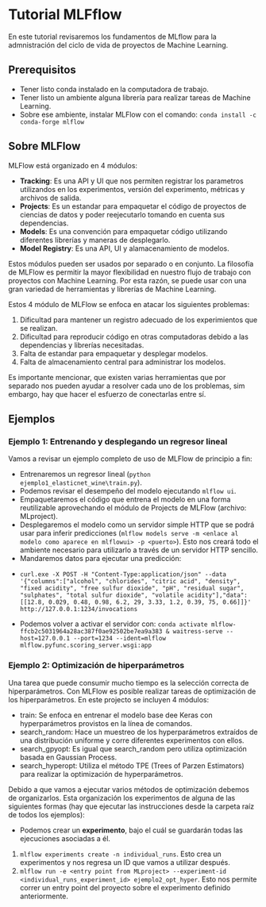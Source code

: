 # Tutorial MLFflow

En este tutorial revisaremos los fundamentos de MLflow para la admnistración del ciclo de vida de proyectos de Machine Learning.

## Prerequisitos

* Tener listo conda instalado en la computadora de trabajo.
* Tener listo un ambiente alguna librería para realizar tareas de Machine Learning.
* Sobre ese ambiente, instalar MLFlow con el comando: ```conda install -c conda-forge mlflow```

## Sobre MLFlow

MLFlow está organizado en 4 módulos:
* **Tracking**: Es una API y UI que nos permiten registrar los parametros utilizandos en los experimentos, versión del experimento, métricas y archivos de salida.
* **Projects**: Es un estandar para empaquetar el código de proyectos de ciencias de datos y poder reejecutarlo tomando en cuenta sus dependencias.
* **Models**: Es una convención para empaquetar código utilizando diferentes librerías y maneras de desplegarlo. 
* **Model Registry**: Es una API, UI y alamacenamiento de modelos.

Estos módulos pueden ser usados por separado o en conjunto. La filosofía de MLFlow es permitir la mayor flexibilidad en nuestro flujo de trabajo con proyectos con Machine Learning. Por esta razón, se puede usar con una gran variedad de herramientas y librerías de Machine Learning.

Estos 4 módulo de MLFlow se enfoca en atacar los siguientes problemas:
1. Dificultad para mantener un registro adecuado de los experimientos que se realizan. 
2. Dificultad para reproducir código en otras computadoras debido a las dependencias y librerías necesitadas.
3. Falta de estandar para empaquetar y desplegar modelos. 
4. Falta de almacenamiento central para administrar los modelos. 

Es importante mencionar, que existen varias herramientas que por separado nos pueden ayudar a resolver cada uno de los problemas, sim embargo, hay que hacer el esfuerzo de conectarlas entre sí. 

## Ejemplos

### Ejemplo 1: Entrenando y desplegando un regresor lineal

Vamos a revisar un ejemplo completo de uso de MLFlow de principio a fin:
* Entrenaremos un regresor lineal (```python ejemplo1_elasticnet_wine\train.py```).
* Podemos revisar el desempeño del modelo ejecutando ``mlflow ui``. 
* Empaquetaremos el código que entrena el modelo en una forma reutilizable aprovechando el módulo de Projects de MLFlow (archivo: MLproject).
* Desplegaremos el modelo como un servidor simple HTTP que se podrá usar para inferir predicciones (``mlflow models serve -m <enlace al modelo como aparece en mlflowui> -p <puerto>``). Esto nos creará todo el ambiente necesario para utilizarlo a través de un servidor HTTP sencillo.
* Mandaremos datos para ejecutar una predicción:
- ``curl.exe -X POST -H "Content-Type:application/json" --data '{"columns":["alcohol", "chlorides", "citric acid", "density", "fixed acidity", "free sulfur dioxide", "pH", "residual sugar", "sulphates", "total sulfur dioxide", "volatile acidity"],"data":[[12.8, 0.029, 0.48, 0.98, 6.2, 29, 3.33, 1.2, 0.39, 75, 0.66]]}' http://127.0.0.1:1234/invocations``
* Podemos volver a activar el servidor con: ``conda activate mlflow-ffcb2c5031964a28ac387f0ae92502be7ea9a383 & waitress-serve --host=127.0.0.1 --port=1234 --ident=mlflow mlflow.pyfunc.scoring_server.wsgi:app``

### Ejemplo 2: Optimización de hiperparámetros 

Una tarea que puede consumir mucho tiempo es la selección correcta de hiperparámetros. Con MLFlow es posible realizar tareas de optimización de los hiperparámetros. En este projecto se incluyen 4 módulos:

* train: Se enfoca en entrenar el modelo base dee Keras con hyperparámetros provistos en la línea de comandos.
* search_random: Hace un muestreo de los hyperparámetros extraídos de una distribución uniforme y corre diferentes experimentos con ellos.
* search_gpyopt: Es igual que search_random pero utiliza optimización basada en Gaussian Process.
* search_hyperopt: Utiliza el método TPE (Trees of Parzen Estimators) para realizar la optimización de hyperparámetros.

Debido a que vamos a ejecutar varios métodos de optimización debemos de organizarlos. Esta organización los experimentos de alguna de las siguientes formas (hay que ejecutar las instrucciones desde la carpeta raíz de todos los ejemplos):
* Podemos crear un __experimento__, bajo el cuál se guardarán todas las ejecuciones asociadas a él.
1. ``mlflow experiments create -n individual_runs``. Esto crea un experimentos y nos regresa un ID que vamos a utilizar después.
2. ``mlflow run -e <entry point from MLproject> --experiment-id <individual_runs_experiment_id> ejemplo2_opt_hyper``. Esto nos permite correr un entry point del proyecto sobre el experimento definido anteriormente.
